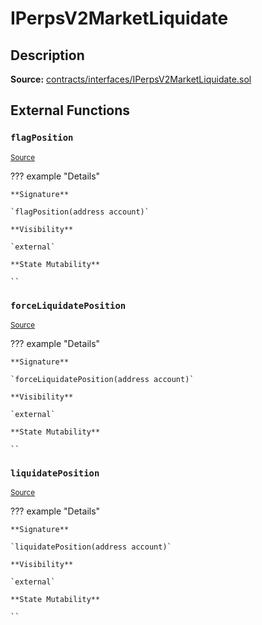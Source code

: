 # IPerpsV2MarketLiquidate

## Description

**Source:** [contracts/interfaces/IPerpsV2MarketLiquidate.sol](https://github.com/Synthetixio/synthetix/tree/v2.94.1/contracts/interfaces/IPerpsV2MarketLiquidate.sol)

## External Functions

### `flagPosition`

<sub>[Source](https://github.com/Synthetixio/synthetix/tree/v2.94.1/contracts/interfaces/IPerpsV2MarketLiquidate.sol#L10)</sub>

??? example "Details"

    **Signature**

    `flagPosition(address account)`

    **Visibility**

    `external`

    **State Mutability**

    ``

### `forceLiquidatePosition`

<sub>[Source](https://github.com/Synthetixio/synthetix/tree/v2.94.1/contracts/interfaces/IPerpsV2MarketLiquidate.sol#L14)</sub>

??? example "Details"

    **Signature**

    `forceLiquidatePosition(address account)`

    **Visibility**

    `external`

    **State Mutability**

    ``

### `liquidatePosition`

<sub>[Source](https://github.com/Synthetixio/synthetix/tree/v2.94.1/contracts/interfaces/IPerpsV2MarketLiquidate.sol#L12)</sub>

??? example "Details"

    **Signature**

    `liquidatePosition(address account)`

    **Visibility**

    `external`

    **State Mutability**

    ``
